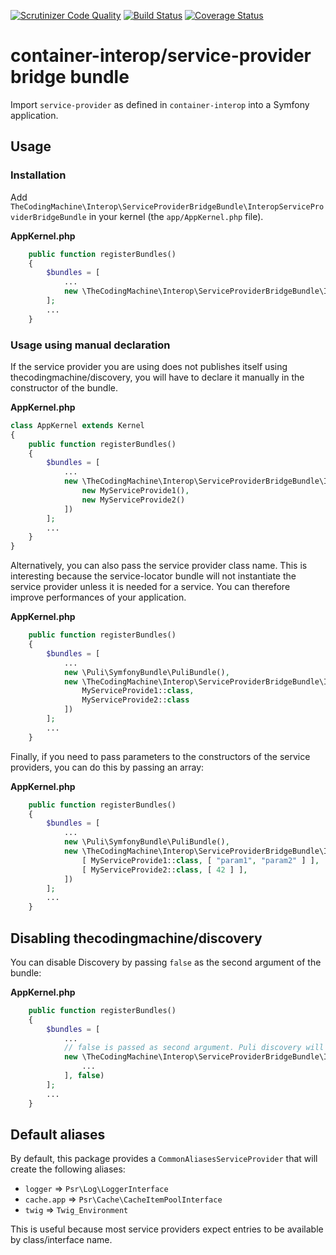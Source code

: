 [![Scrutinizer Code Quality](https://scrutinizer-ci.com/g/thecodingmachine/service-provider-bridge-bundle/badges/quality-score.png?b=1.0)](https://scrutinizer-ci.com/g/thecodingmachine/service-provider-bridge-bundle/?branch=1.0)
[![Build Status](https://travis-ci.org/thecodingmachine/service-provider-bridge-bundle.svg?branch=1.0)](https://travis-ci.org/thecodingmachine/service-provider-bridge-bundle)
[![Coverage Status](https://coveralls.io/repos/thecodingmachine/service-provider-bridge-bundle/badge.svg?branch=1.0&service=github)](https://coveralls.io/github/thecodingmachine/service-provider-bridge-bundle?branch=1.0)


# container-interop/service-provider bridge bundle

Import `service-provider` as defined in `container-interop` into a Symfony application.

## Usage

### Installation

Add `TheCodingMachine\Interop\ServiceProviderBridgeBundle\InteropServiceProviderBridgeBundle` in your kernel (the `app/AppKernel.php` file).

**AppKernel.php**
```php
    public function registerBundles()
    {
        $bundles = [
            ...
            new \TheCodingMachine\Interop\ServiceProviderBridgeBundle\InteropServiceProviderBridgeBundle()
        ];
        ...
    }
```


### Usage using manual declaration

If the service provider you are using does not publishes itself using thecodingmachine/discovery, you will have to declare it manually in the constructor of the bundle.

**AppKernel.php**
```php
class AppKernel extends Kernel
{
    public function registerBundles()
    {
        $bundles = [
            ...
            new \TheCodingMachine\Interop\ServiceProviderBridgeBundle\InteropServiceProviderBridgeBundle([
                new MyServiceProvide1(),
                new MyServiceProvide2()
            ])
        ];
        ...
    }
}
```

Alternatively, you can also pass the service provider class name. This is interesting because the service-locator bundle will not instantiate the service provider unless it is needed for a service.
You can therefore improve performances of your application.

**AppKernel.php**
```php
    public function registerBundles()
    {
        $bundles = [
            ...
            new \Puli\SymfonyBundle\PuliBundle(),
            new \TheCodingMachine\Interop\ServiceProviderBridgeBundle\InteropServiceProviderBridgeBundle([
                MyServiceProvide1::class,
                MyServiceProvide2::class
            ])
        ];
        ...
    }
```

Finally, if you need to pass parameters to the constructors of the service providers, you can do this by passing an array:

**AppKernel.php**
```php
    public function registerBundles()
    {
        $bundles = [
            ...
            new \Puli\SymfonyBundle\PuliBundle(),
            new \TheCodingMachine\Interop\ServiceProviderBridgeBundle\InteropServiceProviderBridgeBundle([
                [ MyServiceProvide1::class, [ "param1", "param2" ] ],
                [ MyServiceProvide2::class, [ 42 ] ],
            ])
        ];
        ...
    }
```

## Disabling thecodingmachine/discovery

You can disable Discovery by passing `false` as the second argument of the bundle:

**AppKernel.php**
```php
    public function registerBundles()
    {
        $bundles = [
            ...
            // false is passed as second argument. Puli discovery will be disabled.
            new \TheCodingMachine\Interop\ServiceProviderBridgeBundle\InteropServiceProviderBridgeBundle([
                ...
            ], false)
        ];
        ...
    }
```

## Default aliases

By default, this package provides a `CommonAliasesServiceProvider` that will create the following aliases:

- `logger` => `Psr\Log\LoggerInterface`
- `cache.app` => `Psr\Cache\CacheItemPoolInterface`
- `twig` => `Twig_Environment`

This is useful because most service providers expect entries to be available by class/interface name.
